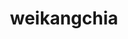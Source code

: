 ---
title: weikangchia
github: https://github.com/weikangchia
mode: light
transition: 1s
score: 66.2
archetype:
- Github Actions
- Little Bit of Everything
- Minimalistic
---